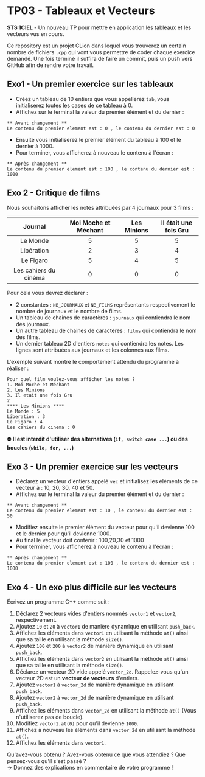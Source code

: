 # TP03 - Tableaux et Vecteurs
**STS 1CIEL** - Un nouveau TP pour mettre en application les tableaux et les vecteurs vus en cours.

Ce repository est un projet CLion dans lequel vous trouverez un certain nombre de fichiers `.cpp` qui vont vous permettre de coder chaque exercice demandé. Une fois terminé il suffira de faire un commit, puis un push vers GitHub afin de rendre votre travail.


## Exo1 - Un premier exercice sur les tableaux
- Créez un tableau de 10 entiers que vous appellerez `tab`, vous initialiserez toutes les cases de ce tableau à 0.
- Affichez sur le terminal la valeur du premier élément et du dernier :
```text
** Avant changement **
Le contenu du premier element est : 0 , le contenu du dernier est : 0
```
- Ensuite vous initialiserez le premier élément du tableau à 100 et le dernier à 1000.
- Pour terminer, vous afficherez à nouveau le contenu à l'écran :
```text
** Après changement **
Le contenu du premier element est : 100 , le contenu du dernier est : 1000
```


## Exo 2 - Critique de films
Nous souhaitons afficher les notes attribuées par 4 journaux pour 3 films : 

|Journal|Moi Moche et Méchant|Les Minions|Il était une fois Gru|
|:---:|:---:|:---:|:---:|
|Le Monde|5|5|5|
|Libération|2|3|4|
|Le Figaro|5|4|5|
|Les cahiers du cinéma|0|0|0|

Pour cela vous devrez déclarer :

- 2 constantes : `NB_JOURNAUX` et `NB_FILMS` représentants respectivement le nombre de journaux et le nombre de films.
- Un tableau de chaines de caractères : `journaux` qui contiendra le nom des journaux.
- Un autre tableau de chaines de caractères : `films` qui contiendra le nom des films.
- Un dernier tableau 2D d'entiers `notes` qui contiendra les notes. Les lignes sont attribuées aux journaux et les colonnes aux films.

L'exemple suivant montre le comportement attendu du programme à réaliser :
```text
Pour quel film voulez-vous afficher les notes ?
1. Moi Moche et Méchant
2. Les Minions
3. Il etait une fois Gru
2
**** Les Minions ****
Le Monde : 5
Liberation : 3
Le Figaro : 4
Les cahiers du cinema : 0
```
⛔ **Il est interdit d'utiliser des alternatives (`if, switch case ...`) ou des boucles (`while, for, ...`)**


## Exo 3 - Un premier exercice sur les vecteurs
- Déclarez un vecteur d'entiers appelé `vec` et initialisez les éléments de ce vecteur à : 10, 20, 30, 40 et 50.
- Affichez sur le terminal la valeur du premier élément et du dernier :
```text
** Avant changement **
Le contenu du premier element est : 10 , le contenu du dernier est : 50
```
- Modifiez ensuite le premier élément du vecteur pour qu'il devienne 100 et le dernier pour qu'il devienne 1000.
- Au final le vecteur doit contenir : 100,20,30 et 1000
- Pour terminer, vous afficherez à nouveau le contenu à l'écran :
```text
** Après changement **
Le contenu du premier element est : 100 , le contenu du dernier est : 1000
```

## Exo 4 - Un exo plus difficile sur les vecteurs

Écrivez un programme C++ comme suit :

1. Déclarez 2 vecteurs vides d'entiers nommés `vector1` et `vector2`, respectivement.
1. Ajoutez `10` et `20` à `vector1` de manière dynamique en utilisant `push_back`.
1. Affichez les éléments dans `vector1` en utilisant la méthode `at()` ainsi que sa taille en utilisant la méthode `size()`.
1. Ajoutez `100` et `200` à `vector2` de manière dynamique en utilisant `push_back`.
1. Affichez les éléments dans `vector2` en utilisant la méthode `at()` ainsi que sa taille en utilisant la méthode `size()`.
1. Déclarez un vecteur 2D vide appelé `vector_2d`. Rappelez-vous qu'un vecteur 2D est un **vecteur de vecteurs** d'entiers.
1. Ajoutez `vector1` à `vector_2d` de manière dynamique en utilisant `push_back`.
1. Ajoutez `vector2` à `vector_2d` de manière dynamique en utilisant `push_back`.
1. Affichez les éléments dans `vector_2d` en utilisant la méthode `at()` (Vous n'utiliserez pas de boucle).
1. Modifiez `vector1.at(0)` pour qu'il devienne `1000`.
1. Affichez à nouveau les éléments dans `vector_2d` en utilisant la méthode `at()`.
1. Affichez les éléments dans `vector1`.

Qu'avez-vous obtenu ? Avez-vous obtenu ce que vous attendiez ? Que pensez-vous qu'il s'est passé ?
<br>→ Donnez des explications en commentaire de votre programme !